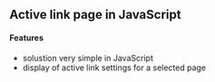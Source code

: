 ## Active link page in JavaScript

#### Features

* solustion very simple in JavaScript
* display of active link settings for a selected page










